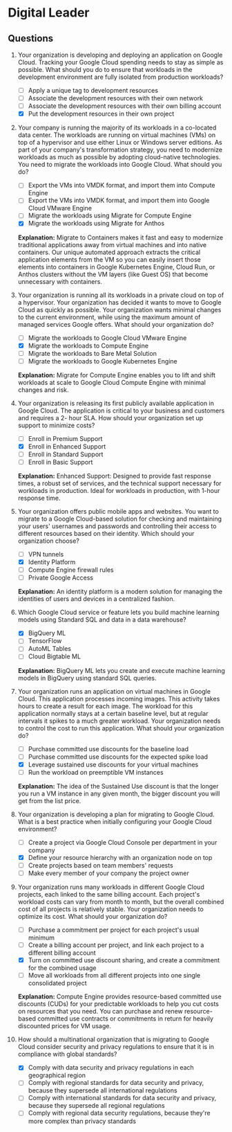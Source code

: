 # Digital Leader

## Questions

1. Your organization is developing and deploying an application on Google Cloud. Tracking your Google Cloud spending needs to stay as simple as possible. What should you do to ensure that workloads in the development environment are fully isolated from production workloads?

    - [ ] Apply a unique tag to development resources
    - [ ] Associate the development resources with their own network
    - [ ] Associate the development resources with their own billing account
    - [x] Put the development resources in their own project

2. Your company is running the majority of its workloads in a co-located data center. The workloads are running on virtual machines (VMs) on top of a hypervisor and use either Linux or Windows server editions. As part of your company's transformation strategy, you need to modernize workloads as much as possible by adopting cloud-native technologies. You need to migrate the workloads into Google Cloud. What should you do?

    - [ ] Export the VMs into VMDK format, and import them into Compute Engine
    - [ ] Export the VMs into VMDK format, and import them into Google Cloud VMware Engine
    - [ ] Migrate the workloads using Migrate for Compute Engine
    - [x] Migrate the workloads using Migrate for Anthos

    **Explanation:** Migrate to Containers makes it fast and easy to modernize traditional applications away from virtual machines and into native containers. Our unique automated approach extracts the critical application elements from the VM so you can easily insert those elements into containers in Google Kubernetes Engine, Cloud Run, or Anthos clusters without the VM layers (like Guest OS) that become unnecessary with containers.

3. Your organization is running all its workloads in a private cloud on top of a hypervisor. Your organization has decided it wants to move to Google Cloud as quickly as possible. Your organization wants minimal changes to the current environment, while using the maximum amount of managed services Google offers. What should your organization do?

    - [ ] Migrate the workloads to Google Cloud VMware Engine
    - [x] Migrate the workloads to Compute Engine
    - [ ] Migrate the workloads to Bare Metal Solution
    - [ ] Migrate the workloads to Google Kubernetes Engine

    **Explanation:** Migrate for Compute Engine enables you to lift and shift workloads at scale to Google Cloud Compute Engine with minimal changes and risk.

4. Your organization is releasing its first publicly available application in Google Cloud. The application is critical to your business and customers and requires a 2- hour SLA. How should your organization set up support to minimize costs?
    
    - [ ] Enroll in Premium Support
    - [x] Enroll in Enhanced Support
    - [ ] Enroll in Standard Support
    - [ ] Enroll in Basic Support

    **Explanation:** Enhanced Support: Designed to provide fast response times, a robust set of services, and the technical support necessary for workloads in production. Ideal for workloads in production, with 1-hour response time.

5. Your organization offers public mobile apps and websites. You want to migrate to a Google Cloud-based solution for checking and maintaining your users' usernames and passwords and controlling their access to different resources based on their identity. Which should your organization choose?
    
    - [ ] VPN tunnels
    - [x] Identity Platform
    - [ ] Compute Engine firewall rules
    - [ ] Private Google Access

    **Explanation:** An identity platform is a modern solution for managing the identities of users and devices in a centralized fashion.

6. Which Google Cloud service or feature lets you build machine learning models using Standard SQL and data in a data warehouse?

     - [x] BigQuery ML
    - [ ] TensorFlow
    - [ ] AutoML Tables
    - [ ] Cloud Bigtable ML

    **Explanation:** BigQuery ML lets you create and execute machine learning models in BigQuery using standard SQL queries.

7. Your organization runs an application on virtual machines in Google Cloud. This application processes incoming images. This activity takes hours to create a result  for each image. The workload for this application normally stays at a certain baseline level, but at regular intervals it spikes to a much greater workload. Your organization needs to control the cost to run this application. What should your organization do?
    
    - [ ] Purchase committed use discounts for the baseline load
    - [ ] Purchase committed use discounts for the expected spike load
    - [x] Leverage sustained use discounts for your virtual machines
    - [ ] Run the workload on preemptible VM instances

    **Explanation:** The idea of the Sustained Use discount is that the longer you run a VM instance in any given month, the bigger discount you will get from the list price.

8. Your organization is developing a plan for migrating to Google Cloud. What is a best practice when initially configuring your Google Cloud environment?

    - [ ] Create a project via Google Cloud Console per department in your company
    - [x] Define your resource hierarchy with an organization node on top
    - [ ] Create projects based on team members' requests
    - [ ] Make every member of your company the project owner

9. Your organization runs many workloads in different Google Cloud projects, each linked to the same billing account. Each project's workload costs can vary from month to month, but the overall combined cost of all projects is relatively stable. Your organization needs to optimize its cost. What should your organization do?

    - [ ] Purchase a commitment per project for each project's usual minimum
    - [ ] Create a billing account per project, and link each project to a different billing account
    - [x] Turn on committed use discount sharing, and create a commitment for the combined usage
    - [ ] Move all workloads from all different projects into one single consolidated project

    **Explanation:** Compute Engine provides resource-based committed use discounts (CUDs) for your predictable workloads to help you cut costs on resources that you need. You can purchase and renew resource-based committed use contracts or commitments in return for heavily discounted prices for VM usage.

10. How should a multinational organization that is migrating to Google Cloud consider security and privacy regulations to ensure that it is in compliance with global standards?

    - [x] Comply with data security and privacy regulations in each geographical region
    - [ ] Comply with regional standards for data security and privacy, because they supersede all international regulations
    - [ ] Comply with international standards for data security and privacy, because they supersede all regional regulations
    - [ ] Comply with regional data security regulations, because they're more complex than privacy standards
